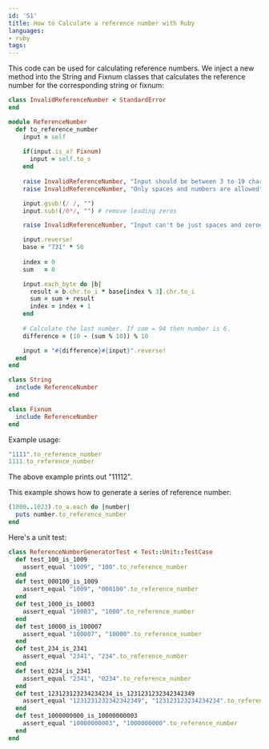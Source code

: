```yaml
---
id: '51'
title: How to Calculate a reference number with Ruby
languages:
- ruby
tags:
---
```

This code can be used for calculating reference numbers. We inject a new method into the String and Fixnum classes that calculates the reference number for the corresponding string or fixnum:


```ruby
class InvalidReferenceNumber < StandardError
end

module ReferenceNumber
  def to_reference_number
    input = self  
    
    if(input.is_a? Fixnum)
      input = self.to_s
    end
    
    raise InvalidReferenceNumber, "Input should be between 3 to 19 characters long" if (input.length < 3 || input.length > 19)
    raise InvalidReferenceNumber, "Only spaces and numbers are allowed" if (input =~ /[^ \d]/) != nil

    input.gsub!(/ /, "")
    input.sub!(/0*/, "") # remove leading zeros

    raise InvalidReferenceNumber, "Input can't be just spaces and zeroes." if(input.length == 0)

    input.reverse!
    base = "731" * 50
    
    index = 0
    sum   = 0

    input.each_byte do |b|
      result = b.chr.to_i * base[index % 3].chr.to_i
      sum = sum + result
      index = index + 1
    end
    
    # Calculate the last number. If sum = 94 then number is 6.
    difference = (10 - (sum % 10)) % 10

    input = "#{difference}#{input}".reverse!
  end
end

class String
  include ReferenceNumber
end

class Fixnum
  include ReferenceNumber
end
```
    

Example usage:


```ruby
"1111".to_reference_number
1111.to_reference_number
```
    

The above example prints out "11112".

This example shows how to generate a series of reference number:


```ruby
(1000..1023).to_a.each do |number|
  puts number.to_reference_number
end
```
    

Here's a unit test:


```ruby
class ReferenceNumberGeneratorTest < Test::Unit::TestCase
  def test_100_is_1009
    assert_equal "1009", "100".to_reference_number
  end
  def test_000100_is_1009
    assert_equal "1009", "000100".to_reference_number
  end
  def test_1000_is_10003
    assert_equal "10003", "1000".to_reference_number
  end
  def test_10000_is_100007
    assert_equal "100007", "10000".to_reference_number
  end
  def test_234_is_2341
    assert_equal "2341", "234".to_reference_number
  end
  def test_0234_is_2341
    assert_equal "2341", "0234".to_reference_number
  end
  def test_123123123234234234_is_1231231232342342349
    assert_equal "1231231232342342349", "123123123234234234".to_reference_number
  end
  def test_1000000000_is_10000000003
    assert_equal "10000000003", "1000000000".to_reference_number
  end
end
```
    

